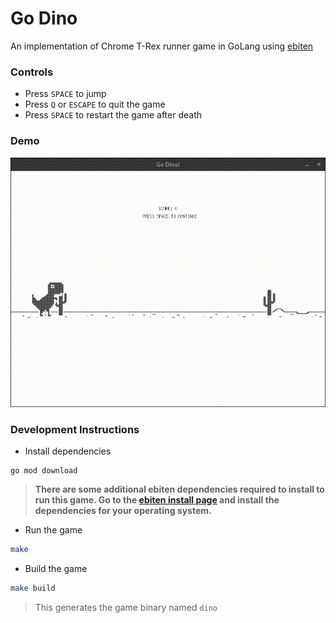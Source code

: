 # Go Dino

An implementation of Chrome T-Rex runner game in GoLang using [ebiten](https://ebiten.org/)

### Controls

-   Press `SPACE` to jump
-   Press `Q` or `ESCAPE` to quit the game
-   Press `SPACE` to restart the game after death

### Demo

<div align="center">
    <img src="./.github/demo.gif" width="600" heigth="450" ></img>
</div>

### Development Instructions

-   Install dependencies

```
go mod download
```

> **There are some additional ebiten dependencies required to install to run this game. Go to the [ebiten install page](https://ebiten.org/documents/install.html) and install the dependencies for your operating system.**

-   Run the game

```bash
make
```

-   Build the game

```bash
make build
```

> This generates the game binary named `dino`
